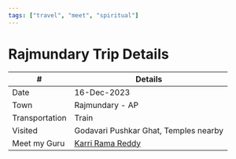```yaml
---
tags: ["travel", "meet", "spiritual"]
---
```


# Rajmundary Trip Details

|# |  Details|
|---|---|
| Date | 16-Dec-2023 |
| Town | Rajmundary - AP |
| Transportation | Train |
| Visited | Godavari Pushkar Ghat, Temples nearby |
| Meet my Guru | [Karri Rama Reddy](https://www.ramareddykarri.com/) |
